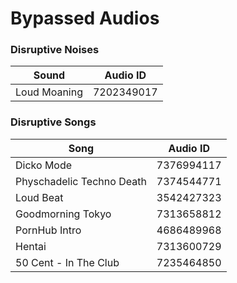 # Bypassed Audios

### Disruptive Noises
Sound         | Audio ID
------------- | -------------
Loud Moaning | 7202349017

### Disruptive Songs 
Song          | Audio ID
------------- | -------------
Dicko Mode | 7376994117
Physchadelic Techno Death | 7374544771
Loud Beat | 3542427323
Goodmorning Tokyo | 7313658812
PornHub Intro | 4686489968
Hentai | 7313600729
50 Cent - In The Club | 7235464850
